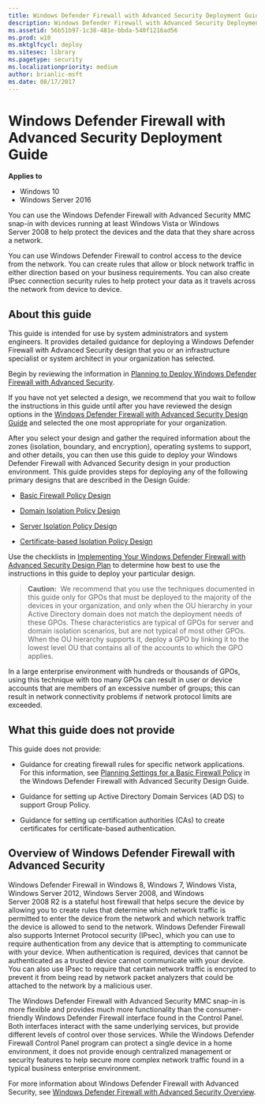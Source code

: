 ```yaml
---
title: Windows Defender Firewall with Advanced Security Deployment Guide (Windows 10)
description: Windows Defender Firewall with Advanced Security Deployment Guide
ms.assetid: 56b51b97-1c38-481e-bbda-540f1216ad56
ms.prod: w10
ms.mktglfcycl: deploy
ms.sitesec: library
ms.pagetype: security
ms.localizationpriority: medium
author: brianlic-msft
ms.date: 08/17/2017
---
```


# Windows Defender Firewall with Advanced Security Deployment Guide

**Applies to**
-   Windows 10
-   Windows Server 2016

You can use the Windows Defender Firewall with Advanced Security MMC snap-in with devices running at least Windows Vista or Windows Server 2008 to help protect the devices and the data that they share across a network.

You can use Windows Defender Firewall to control access to the device from the network. You can create rules that allow or block network traffic in either direction based on your business requirements. You can also create IPsec connection security rules to help protect your data as it travels across the network from device to device.

## About this guide

This guide is intended for use by system administrators and system engineers. It provides detailed guidance for deploying a Windows Defender Firewall with Advanced Security design that you or an infrastructure specialist or system architect in your organization has selected.

Begin by reviewing the information in [Planning to Deploy Windows Defender Firewall with Advanced Security](planning-to-deploy-windows-firewall-with-advanced-security.md).

If you have not yet selected a design, we recommend that you wait to follow the instructions in this guide until after you have reviewed the design options in the [Windows Defender Firewall with Advanced Security Design Guide](windows-firewall-with-advanced-security-design-guide.md) and selected the one most appropriate for your organization.

After you select your design and gather the required information about the zones (isolation, boundary, and encryption), operating systems to support, and other details, you can then use this guide to deploy your Windows Defender Firewall with Advanced Security design in your production environment. This guide provides steps for deploying any of the following primary designs that are described in the Design Guide:

-   [Basic Firewall Policy Design](basic-firewall-policy-design.md)

-   [Domain Isolation Policy Design](domain-isolation-policy-design.md)

-   [Server Isolation Policy Design](server-isolation-policy-design.md)

-   [Certificate-based Isolation Policy Design](certificate-based-isolation-policy-design.md)

Use the checklists in [Implementing Your Windows Defender Firewall with Advanced Security Design Plan](implementing-your-windows-firewall-with-advanced-security-design-plan.md) to determine how best to use the instructions in this guide to deploy your particular design.

>**Caution:**  We recommend that you use the techniques documented in this guide only for GPOs that must be deployed to the majority of the devices in your organization, and only when the OU hierarchy in your Active Directory domain does not match the deployment needs of these GPOs. These characteristics are typical of GPOs for server and domain isolation scenarios, but are not typical of most other GPOs. When the OU hierarchy supports it, deploy a GPO by linking it to the lowest level OU that contains all of the accounts to which the GPO applies.

In a large enterprise environment with hundreds or thousands of GPOs, using this technique with too many GPOs can result in user or device accounts that are members of an excessive number of groups; this can result in network connectivity problems if network protocol limits are exceeded. 
 
## What this guide does not provide

This guide does not provide:

-   Guidance for creating firewall rules for specific network applications. For this information, see [Planning Settings for a Basic Firewall Policy](planning-settings-for-a-basic-firewall-policy.md) in the Windows Defender Firewall with Advanced Security Design Guide.

-   Guidance for setting up Active Directory Domain Services (AD DS) to support Group Policy.

-   Guidance for setting up certification authorities (CAs) to create certificates for certificate-based authentication.

## Overview of Windows Defender Firewall with Advanced Security

Windows Defender Firewall in Windows 8, Windows 7, Windows Vista, Windows Server 2012, Windows Server 2008, and Windows Server 2008 R2 is a stateful host firewall that helps secure the device by allowing you to create rules that determine which network traffic is permitted to enter the device from the network and which network traffic the device is allowed to send to the network. Windows Defender Firewall also supports Internet Protocol security (IPsec), which you can use to require authentication from any device that is attempting to communicate with your device. When authentication is required, devices that cannot be authenticated as a trusted device cannot communicate with your device. You can also use IPsec to require that certain network traffic is encrypted to prevent it from being read by network packet analyzers that could be attached to the network by a malicious user.

The Windows Defender Firewall with Advanced Security MMC snap-in is more flexible and provides much more functionality than the consumer-friendly Windows Defender Firewall interface found in the Control Panel. Both interfaces interact with the same underlying services, but provide different levels of control over those services. While the Windows Defender Firewall Control Panel program can protect a single device in a home environment, it does not provide enough centralized management or security features to help secure more complex network traffic found in a typical business enterprise environment.

For more information about Windows Defender Firewall with Advanced Security, see [Windows Defender Firewall with Advanced Security Overview](windows-firewall-with-advanced-security.md).
